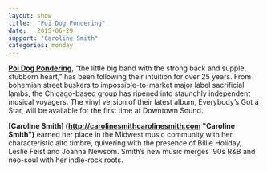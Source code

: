 ```yaml
---
layout: show
title:  "Poi Dog Pondering"
date:   2015-06-29
support: "Caroline Smith"
categories: monday
---
```


**[Poi Dog Pondering](http://poidogpondering.com "Poi Dog Pondering")**, “the little big band with the strong back and supple, stubborn heart," has been following their intuition for over 25 years. From bohemian street buskers to impossible-to-market major label sacrificial lambs, the Chicago-based group has ripened into staunchly independent musical voyagers. The vinyl version of their latest album, Everybody’s Got a Star, will be available for the first time at Downtown Sound.

**[Caroline Smith] (http://carolinesmithcarolinesmith.com "Caroline Smith")** earned her place in the Midwest music community with her characteristic alto timbre, quivering with the presence of Billie Holiday, Leslie Feist and Joanna Newsom. Smith’s new music merges ’90s R&B and neo-soul with her indie-rock roots.